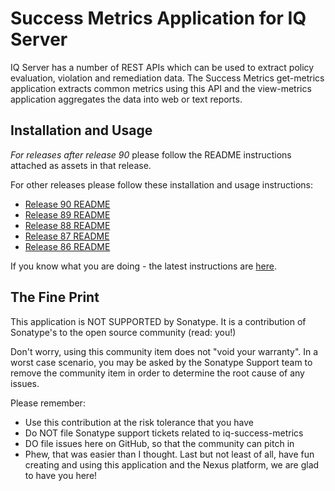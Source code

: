# Success Metrics Application for IQ Server

IQ Server has a number of REST APIs which can be used to extract policy evaluation, violation and remediation data. The Success Metrics get-metrics application extracts common metrics using this API and the view-metrics application aggregates the data into web or text reports.

## Installation and Usage

*For releases after release 90* please follow the README instructions attached as assets in that release.

For other releases please follow these installation and usage instructions:

- [Release 90 README](https://github.com/sonatype-nexus-community/nexusiq-successmetrics/blob/90/README.md)
- [Release 89 README](https://github.com/sonatype-nexus-community/nexusiq-successmetrics/blob/89/README.md)
- [Release 88 README](https://github.com/sonatype-nexus-community/nexusiq-successmetrics/blob/88/README.md)
- [Release 87 README](https://github.com/sonatype-nexus-community/nexusiq-successmetrics/blob/87/README.md)
- [Release 86 README](https://github.com/sonatype-nexus-community/nexusiq-successmetrics/blob/86/README.md)

If you know what you are doing - the latest instructions are [here](docs/README.md).

## The Fine Print

This application is NOT SUPPORTED by Sonatype. It is a contribution of Sonatype's to the open source community (read: you!)

Don't worry, using this community item does not "void your warranty". In a worst case scenario, you may be asked by the Sonatype Support team to remove the community item in order to determine the root cause of any issues.

Please remember:

- Use this contribution at the risk tolerance that you have
- Do NOT file Sonatype support tickets related to iq-success-metrics
- DO file issues here on GitHub, so that the community can pitch in
- Phew, that was easier than I thought. Last but not least of all, have fun creating and using this application and the Nexus platform, we are glad to have you here!
